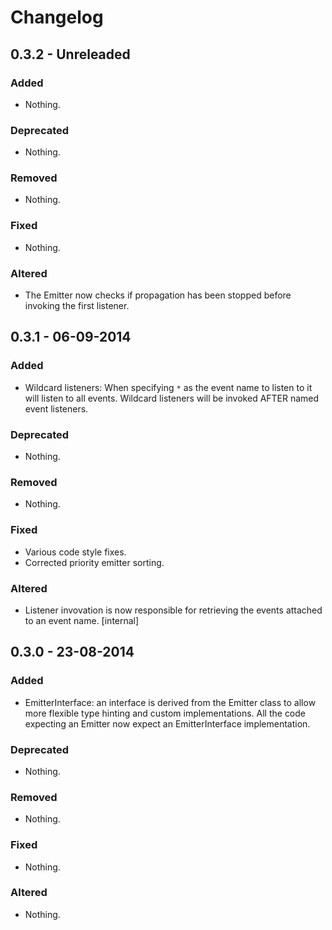 # Changelog


## 0.3.2 - Unreleaded

### Added

- Nothing.

### Deprecated

- Nothing.

### Removed

- Nothing.

### Fixed

- Nothing.

### Altered

- The Emitter now checks if propagation has been stopped before invoking the first listener.


## 0.3.1 - 06-09-2014

### Added

- Wildcard listeners: When specifying `*` as the event name to listen to it will listen to all events. Wildcard listeners will be invoked AFTER named event listeners.

### Deprecated

- Nothing.

### Removed

- Nothing.

### Fixed

- Various code style fixes.
- Corrected priority emitter sorting.

### Altered

- Listener invovation is now responsible for retrieving the events attached to an event name. [internal]


## 0.3.0 - 23-08-2014

### Added

- EmitterInterface: an interface is derived from the Emitter class to allow more flexible type hinting and custom implementations. All the code expecting an Emitter now expect an EmitterInterface implementation.

### Deprecated

- Nothing.

### Removed

- Nothing.

### Fixed

- Nothing.

### Altered

- Nothing.
